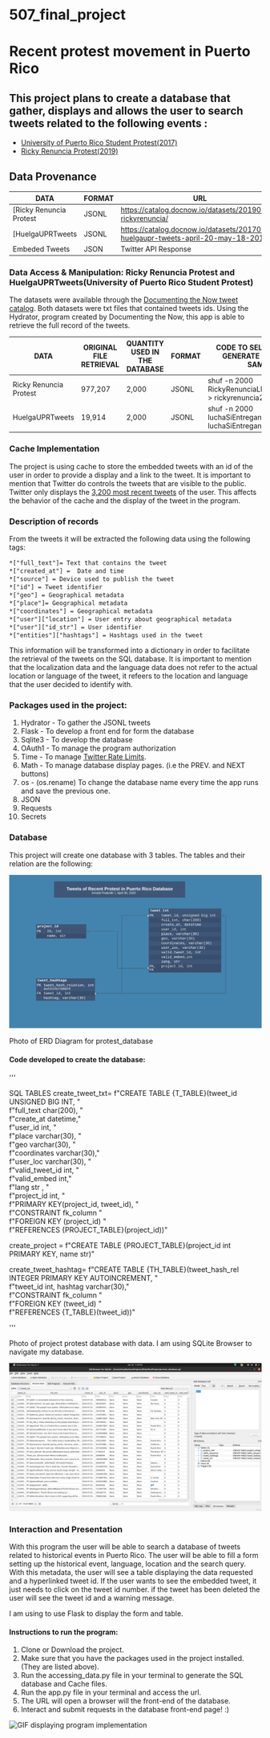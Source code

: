 # 507_final_project
# Recent protest movement in Puerto Rico

## This project plans to create a database that gather, displays and allows the user to search tweets related to the following events :
- [University of Puerto Rico Student Protest(2017)](https://catalog.docnow.io/datasets/20170519-huelgaupr-tweets-april-20-may-18-2017/)
- [Ricky Renuncia Protest(2019)](https://catalog.docnow.io/datasets/20190930-rickyrenuncia/)


## Data Provenance

|    DATA    |    FORMAT     |     URL     |
------------ | ------------- | -------------
|[Ricky Renuncia Protest | JSONL | https://catalog.docnow.io/datasets/20190930-rickyrenuncia/|
|[HuelgaUPRTweets | JSONL | https://catalog.docnow.io/datasets/20170519-huelgaupr-tweets-april-20-may-18-2017/|
|Embeded Tweets  | JSON  | Twitter API Response |

### Data Access & Manipulation: Ricky Renuncia Protest and HuelgaUPRTweets(University of Puerto Rico Student Protest)

The datasets were available through the [Documenting the Now tweet catalog](https://catalog.docnow.io/).
Both datasets were txt files that contained tweets ids.
Using the Hydrator, program created by Documenting the Now, this app is able to retrieve the full record of the tweets.

|    DATA    |    ORIGINAL FILE RETRIEVAL   |   QUANTITY USED IN THE DATABASE    |   FORMAT     | CODE TO SELECT TWEETS GENERATE A SMALLER SAMPLE |
|------------| --------------------------   | ---------------------------------- | ------------ | -------------|
|Ricky Renuncia Protest | 977,207 | 2,000 | JSONL | shuf -n 2000 RickyRenunciaLlevateJunta.jsonl > rickyrenuncia2k.jsonl |
|HuelgaUPRTweets | 19,914 | 2,000 | JSONL | shuf -n 2000 luchaSiEntregano.jsonl > luchaSiEntregano2k.jsonl |


### Cache Implementation

The project is using cache to store the embedded tweets with an id of the user in order to provide a display and a link to the tweet.
It is important to mention that Twitter do controls the tweets that are visible to the public. Twitter only displays the [3,200 most recent tweets](https://help.twitter.com/en/using-twitter/missing-tweets) of the user.
This affects the behavior of the cache and the display of the tweet in the program.

### Description of records

From the tweets it will be extracted the following data using the following tags:

    *["full_text"]= Text that contains the tweet
    *["created_at"] =  Date and time
    *["source"] = Device used to publish the tweet
    *["id"] = Tweet identifier
    *["geo"] = Geographical metadata
    *["place"]= Geographical metadata
    *["coordinates"] = Geographical metadata
    *["user"]["location"] = User entry about geographical metadata
    *["user"]["id_str"] = User identifier
    *["entities"]["hashtags"] = Hashtags used in the tweet

This information will be transformed into a dictionary in order to facilitate the retrieval of the tweets on the SQL database.
It is important to mention that the localization data and the language data does not refer to the actual location or language of the tweet, it refeers to the location and language that the user decided to identify with.

### Packages used in the project:
1. Hydrator - To gather the JSONL tweets
2. Flask - To develop a front end for form the database
3. Sqlite3 - To develop the database
4. OAuth1 - To manage the program authorization
5. Time - To manage [Twitter Rate Limits](https://developer.twitter.com/en/docs/basics/rate-limiting).
6. Math - To manage database display pages. (i.e the PREV. and NEXT buttons)
7. os - (os.rename) To change the database name every time the app runs and save the previous one.
7. JSON
8. Requests
9. Secrets

### Database
This project will create one database with 3 tables.
The tables and their relation are the following:

![Photo of project protest_database](https://github.com/irmafrat/507_final_project/blob/master/readme_images/Entity%20Relationship%20Diagram%20(UML%20Notation).jpeg)

Photo of ERD Diagram for protest_database


#### Code developed to create the database:


'''

SQL TABLES
create_tweet_txt= f"CREATE TABLE {T_TABLE}(tweet_id UNSIGNED BIG INT, " \
          f"full_text char(200), " \
          f"create_at datetime,"\
          f"user_id int, " \
          f"place varchar(30), " \
          f"geo varchar(30), " \
          f"coordinates varchar(30)," \
          f"user_loc varchar(30), " \
          f"valid_tweet_id int, " \
          f"valid_embed int,"\
          f"lang str , " \
          f"project_id int, " \
          f"PRIMARY KEY(project_id, tweet_id), " \
          f"CONSTRAINT fk_column " \
          f"FOREIGN KEY (project_id) " \
          f"REFERENCES {PROJECT_TABLE}(project_id))"

create_project = f"CREATE TABLE {PROJECT_TABLE}(project_id int PRIMARY KEY, name str)"

create_tweet_hashtag= f"CREATE TABLE {TH_TABLE}(tweet_hash_rel INTEGER PRIMARY KEY AUTOINCREMENT, " \
              f"tweet_id int, hashtag varchar(30)," \
              f"CONSTRAINT fk_column " \
              f"FOREIGN KEY (tweet_id) " \
              f"REFERENCES {T_TABLE}(tweet_id))"

'''


Photo of project protest database with data. I am using SQLite Browser to navigate my database.


![Photo of project protest database with data](https://github.com/irmafrat/507_final_project/blob/master/readme_images/database.png)



### Interaction and Presentation

With this program the user will be able to search a database of tweets related to historical events in Puerto Rico.
The user will be able to fill a form setting up the historical event, language, location and the search query.
With this metadata, the user will see a table displaying the data requested and a hyperlinked tweet id.
If the user wants to see the embedded tweet, it just needs to click on the tweet id number.
if the tweet has been deleted the user will see the tweet id and a warning message.

I am using to use Flask to display the form and table.

#### Instructions to run the program:

1. Clone or Download the project.
2. Make sure that you have the packages used in the project installed. (They are listed above).
3. Run the accessing_data.py file in your terminal to generate the SQL database and Cache files.
4. Run the app.py file in your terminal and access the url.
5. The URL will open a browser will the front-end of the database.
6. Interact and submit requests in the database front-end page! :)


![GIF displaying program implementation](https://github.com/irmafrat/507_final_project/blob/master/readme_images/app_implementation_2.gif)










